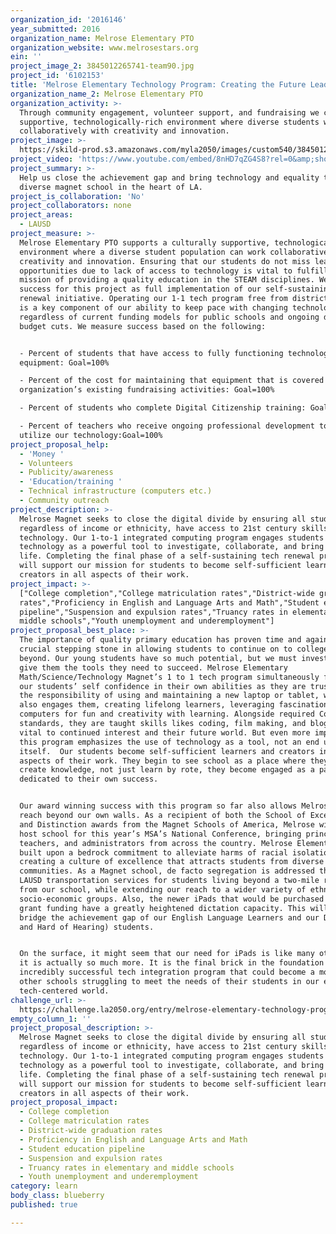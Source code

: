 ```yaml
---
organization_id: '2016146'
year_submitted: 2016
organization_name: Melrose Elementary PTO
organization_website: www.melrosestars.org
ein: ''
project_image_2: 3845012265741-team90.jpg
project_id: '6102153'
title: 'Melrose Elementary Technology Program: Creating the Future Leaders of LA'
organization_name_2: Melrose Elementary PTO
organization_activity: >-
  Through community engagement, volunteer support, and fundraising we create a
  supportive, technologically-rich environment where diverse students work
  collaboratively with creativity and innovation.
project_image: >-
  https://skild-prod.s3.amazonaws.com/myla2050/images/custom540/3845012265741-team90.jpg
project_video: 'https://www.youtube.com/embed/8nHD7qZG4S8?rel=0&amp;showinfo=0'
project_summary: >-
  Help us close the achievement gap and bring technology and equality to our
  diverse magnet school in the heart of LA.
project_is_collaboration: 'No'
project_collaborators: none
project_areas:
  - LAUSD
project_measure: >-
  Melrose Elementary PTO supports a culturally supportive, technologically-rich
  environment where a diverse student population can work collaboratively with
  creativity and innovation. Ensuring that our students do not miss learning
  opportunities due to lack of access to technology is vital to fulfilling our
  mission of providing a quality education in the STEAM disciplines. We define
  success for this project as full implementation of our self-sustaining tech
  renewal initiative. Operating our 1-1 tech program free from district funding
  is a key component of our ability to keep pace with changing technology
  regardless of current funding models for public schools and ongoing district
  budget cuts. We measure success based on the following:


  - Percent of students that have access to fully functioning technology
  equipment: Goal=100%  

  - Percent of the cost for maintaining that equipment that is covered by our
  organization’s existing fundraising activities: Goal=100%  

  - Percent of students who complete Digital Citizenship training: Goal=100% 

  - Percent of teachers who receive ongoing professional development to fully
  utilize our technology:Goal=100%
project_proposal_help:
  - 'Money '
  - Volunteers
  - Publicity/awareness
  - 'Education/training '
  - Technical infrastructure (computers etc.)
  - Community outreach
project_description: >-
  Melrose Magnet seeks to close the digital divide by ensuring all students,
  regardless of income or ethnicity, have access to 21st century skills and
  technology. Our 1-to-1 integrated computing program engages students to use
  technology as a powerful tool to investigate, collaborate, and bring ideas to
  life. Completing the final phase of a self-sustaining tech renewal project
  will support our mission for students to become self-sufficient learners and
  creators in all aspects of their work.
project_impact: >-
  ["College completion","College matriculation rates","District-wide graduation
  rates","Proficiency in English and Language Arts and Math","Student education
  pipeline","Suspension and expulsion rates","Truancy rates in elementary and
  middle schools","Youth unemployment and underemployment"]
project_proposal_best_place: >-
  The importance of quality primary education has proven time and again to be a
  crucial stepping stone in allowing students to continue on to college and
  beyond. Our young students have so much potential, but we must invest in them,
  give them the tools they need to succeed. Melrose Elementary
  Math/Science/Technology Magnet’s 1 to 1 tech program simultaneously fosters
  our students’ self confidence in their own abilities as they are trusted with
  the responsibility of using and maintaining a new laptop or tablet, while it
  also engages them, creating lifelong learners, leveraging fascination with
  computers for fun and creativity with learning. Alongside required Common Core
  standards, they are taught skills likes coding, film making, and blogging -
  vital to continued interest and their future world. But even more important,
  this program emphasizes the use of technology as a tool, not an end unto
  itself.  Our students become self-sufficient learners and creators in all
  aspects of their work. They begin to see school as a place where they come to
  create knowledge, not just learn by rote, they become engaged as a partner,
  dedicated to their own success.


  Our award winning success with this program so far also allows Melrose to
  reach beyond our own walls. As a recipient of both the School of Excellence
  and Distinction awards from the Magnet Schools of America, Melrose will be a
  host school for this year’s MSA’s National Conference, bringing principals,
  teachers, and administrators from across the country. Melrose Elementary is
  built upon a bedrock commitment to alleviate harms of racial isolation by
  creating a culture of excellence that attracts students from diverse
  communities. As a Magnet school, de facto segregation is addressed through
  LAUSD transportation services for students living beyond a two-mile radius
  from our school, while extending our reach to a wider variety of ethnic and
  socio-economic groups. Also, the newer iPads that would be purchased with this
  grant funding have a greatly heightened dictation capacity. This will help
  bridge the achievement gap of our English Language Learners and our DHH (Deaf
  and Hard of Hearing) students.


  On the surface, it might seem that our need for iPads is like many others. But
  it is actually so much more. It is the final brick in the foundation of an
  incredibly successful tech integration program that could become a model for
  other schools struggling to meet the needs of their students in our ever more
  tech-centered world.
challenge_url: >-
  https://challenge.la2050.org/entry/melrose-elementary-technology-program-creating-the-future-leaders-of-la
empty_column_1: ''
project_proposal_description: >-
  Melrose Magnet seeks to close the digital divide by ensuring all students,
  regardless of income or ethnicity, have access to 21st century skills and
  technology. Our 1-to-1 integrated computing program engages students to use
  technology as a powerful tool to investigate, collaborate, and bring ideas to
  life. Completing the final phase of a self-sustaining tech renewal project
  will support our mission for students to become self-sufficient learners and
  creators in all aspects of their work.
project_proposal_impact:
  - College completion
  - College matriculation rates
  - District-wide graduation rates
  - Proficiency in English and Language Arts and Math
  - Student education pipeline
  - Suspension and expulsion rates
  - Truancy rates in elementary and middle schools
  - Youth unemployment and underemployment
category: learn
body_class: blueberry
published: true

---
```

